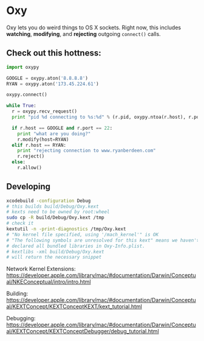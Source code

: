 Oxy
===

Oxy lets you do weird things to OS X sockets. Right now, this includes __watching__, __modifying__, and __rejecting__ outgoing `connect()` calls.

Check out this hottness:
------------------------

```python
import oxypy

GOOGLE = oxypy.aton('8.8.8.8')
RYAN = oxypy.aton('173.45.224.61')

oxypy.connect()

while True:
  r = oxypy.recv_request()
  print "pid %d connecting to %s:%d" % (r.pid, oxypy.ntoa(r.host), r.port)

  if r.host == GOOGLE and r.port == 22:
    print "what are you doing?"
    r.modify(host=RYAN)
  elif r.host == RYAN:
    print "rejecting connection to www.ryanberdeen.com"
    r.reject()
  else:
    r.allow()
```

Developing
----------

```bash
xcodebuild -configuration Debug
# this builds build/Debug/Oxy.kext
# kexts need to be owned by root:wheel
sudo cp -R build/Debug/Oxy.kext /tmp
# check it
kextutil -n -print-diagnostics /tmp/Oxy.kext
# "No kernel file specified, using '/mach_kernel'" is OK
# "The following symbols are unresolved for this kext" means we haven't
# declared all bundled libraries in Oxy-Info.plist.
# kextlibs -xml build/Debug/Oxy.kext
# will return the necessary snippet
```

Network Kernel Extensions:
https://developer.apple.com/library/mac/#documentation/Darwin/Conceptual/NKEConceptual/intro/intro.html

Building:
https://developer.apple.com/library/mac/#documentation/Darwin/Conceptual/KEXTConcept/KEXTConceptKEXT/kext_tutorial.html

Debugging:
https://developer.apple.com/library/mac/#documentation/Darwin/Conceptual/KEXTConcept/KEXTConceptDebugger/debug_tutorial.html

